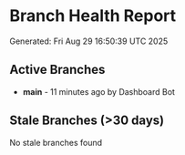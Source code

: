 # Branch Health Report
Generated: Fri Aug 29 16:50:39 UTC 2025

## Active Branches
- **main** - 11 minutes ago by Dashboard Bot

## Stale Branches (>30 days)
No stale branches found
